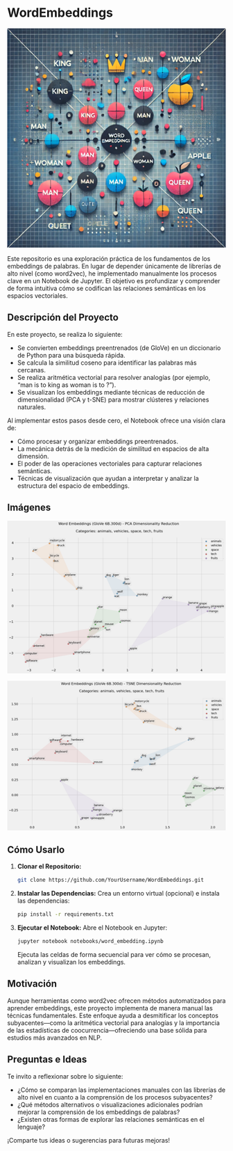 # WordEmbeddings

![alt text](img/img.webp)

Este repositorio es una exploración práctica de los fundamentos de los embeddings de palabras. En lugar de depender únicamente de librerías de alto nivel (como word2vec), he implementado manualmente los procesos clave en un Notebook de Jupyter. El objetivo es profundizar y comprender de forma intuitiva cómo se codifican las relaciones semánticas en los espacios vectoriales.

## Descripción del Proyecto

En este proyecto, se realiza lo siguiente:
- Se convierten embeddings preentrenados (de GloVe) en un diccionario de Python para una búsqueda rápida.
- Se calcula la similitud coseno para identificar las palabras más cercanas.
- Se realiza aritmética vectorial para resolver analogías (por ejemplo, “man is to king as woman is to ?”).
- Se visualizan los embeddings mediante técnicas de reducción de dimensionalidad (PCA y t-SNE) para mostrar clústeres y relaciones naturales.

Al implementar estos pasos desde cero, el Notebook ofrece una visión clara de:
- Cómo procesar y organizar embeddings preentrenados.
- La mecánica detrás de la medición de similitud en espacios de alta dimensión.
- El poder de las operaciones vectoriales para capturar relaciones semánticas.
- Técnicas de visualización que ayudan a interpretar y analizar la estructura del espacio de embeddings.

## Imágenes

![alt text](img/1.png)

![alt text](img/2.png)


## Cómo Usarlo

1. **Clonar el Repositorio:**
   ```bash
   git clone https://github.com/YourUsername/WordEmbeddings.git
   ```
2. **Instalar las Dependencias:**
   Crea un entorno virtual (opcional) e instala las dependencias:
   ```bash
   pip install -r requirements.txt
   ```
3. **Ejecutar el Notebook:**
   Abre el Notebook en Jupyter:
   ```bash
   jupyter notebook notebooks/word_embedding.ipynb
   ```
   Ejecuta las celdas de forma secuencial para ver cómo se procesan, analizan y visualizan los embeddings.

## Motivación

Aunque herramientas como word2vec ofrecen métodos automatizados para aprender embeddings, este proyecto implementa de manera manual las técnicas fundamentales. Este enfoque ayuda a desmitificar los conceptos subyacentes—como la aritmética vectorial para analogías y la importancia de las estadísticas de coocurrencia—ofreciendo una base sólida para estudios más avanzados en NLP.

## Preguntas e Ideas

Te invito a reflexionar sobre lo siguiente:
- ¿Cómo se comparan las implementaciones manuales con las librerías de alto nivel en cuanto a la comprensión de los procesos subyacentes?
- ¿Qué métodos alternativos o visualizaciones adicionales podrían mejorar la comprensión de los embeddings de palabras?
- ¿Existen otras formas de explorar las relaciones semánticas en el lenguaje?

¡Comparte tus ideas o sugerencias para futuras mejoras!

